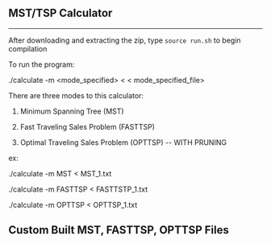 ## MST/TSP Calculator
------------------------------------------------------------

After downloading and extracting the zip, type `source run.sh` to begin compilation

To run the program:

./calculate -m \<mode_specified\> < \< mode_specified_file\>

There are three modes to this calculator:

1. Minimum Spanning Tree (MST)

2. Fast Traveling Sales Problem (FASTTSP)

3. Optimal Traveling Sales Problem (OPTTSP) -- WITH PRUNING

ex:


./calculate -m MST < MST_1.txt

./calculate -m FASTTSP < FASTTSTP_1.txt

./calculate -m OPTTSP < OPTTSP_1.txt


## Custom Built MST, FASTTSP, OPTTSP Files

